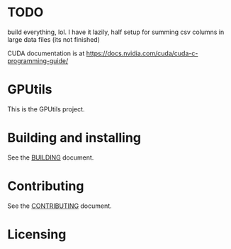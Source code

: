 # TODO

build everything, lol. 
I have it lazily, half setup for summing csv columns in large data files (its not finished)




CUDA documentation is at https://docs.nvidia.com/cuda/cuda-c-programming-guide/







# GPUtils

This is the GPUtils project.

# Building and installing

See the [BUILDING](BUILDING.md) document.

# Contributing

See the [CONTRIBUTING](CONTRIBUTING.md) document.

# Licensing

<!--
Please go to https://choosealicense.com/licenses/ and choose a license that
fits your needs. The recommended license for a project of this type is the
GNU AGPLv3.
-->
